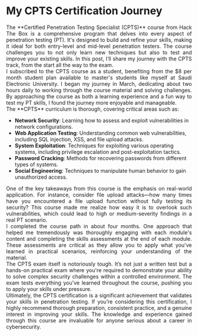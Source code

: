 # My CPTS Certification Journey

<div style="text-align: justify;">
The **Certified Penetration Testing Specialist (CPTS)** course from Hack The Box is a comprehensive program that delves into every aspect of penetration testing (PT). It's designed to build and refine your skills, making it ideal for both entry-level and mid-level penetration testers. The course challenges you to not only learn new techniques but also to test and improve your existing skills. In this post, I’ll share my journey with the CPTS track, from the start all the way to the exam.
  
</div>


<div style="text-align: justify;">
I subscribed to the CPTS course as a student, benefiting from the $8 per month student plan available to master's students like myself at Saudi Electronic University. I began my journey in March, dedicating about two hours daily to working through the course material and solving challenges. By approaching the course as both a learning experience and a fun way to test my PT skills, I found the journey more enjoyable and manageable.
  
</div>


<div style="text-align: justify;">
The **CPTS** curriculum is thorough, covering critical areas such as:
  
</div>


- **Network Security**: Learning how to assess and exploit vulnerabilities in network configurations.
- **Web Application Testing**: Understanding common web vulnerabilities, including SQL injection, XSS, and file upload attacks.
- **System Exploitation**: Techniques for exploiting various operating systems, including privilege escalation and post-exploitation tactics.
- **Password Cracking**: Methods for recovering passwords from different types of systems.
- **Social Engineering**: Techniques to manipulate human behavior to gain unauthorized access.



<div style="text-align: justify;">
One of the key takeaways from this course is the emphasis on real-world application. For instance, consider file upload attacks—how many times have you encountered a file upload function without fully testing its security? This course made me realize how easy it is to overlook such vulnerabilities, which could lead to high or medium-severity findings in a real PT scenario.
  
</div>


<div style="text-align: justify;">
I completed the course path in about four months. One approach that helped me tremendously was thoroughly engaging with each module's content and completing the skills assessments at the end of each module. These assessments are critical as they allow you to apply what you've learned in practical scenarios, reinforcing your understanding of the material.
  
</div>


<div style="text-align: justify;">
The CPTS exam itself is notoriously tough. It’s not just a written test but a hands-on practical exam where you're required to demonstrate your ability to solve complex security challenges within a controlled environment. The exam tests everything you've learned throughout the course, pushing you to apply your skills under pressure.
  
</div>

<div style="text-align: justify;">
Ultimately, the CPTS certification is a significant achievement that validates your skills in penetration testing. If you’re considering this certification, I highly recommend thorough preparation, consistent practice, and a genuine interest in improving your skills. The knowledge and experience gained through this course are invaluable for anyone serious about a career in cybersecurity.
</div>
